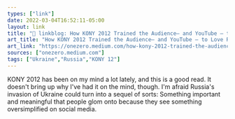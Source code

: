 ```yaml
---
types: ["link"]
date: 2022-03-04T16:52:11-05:00
layout: link
title: "🔗 linkblog: How KONY 2012 Trained the Audience— and YouTube — to Love Reactionary Media | by Jamie Cohen | Mar, 2022 | OneZero'"
art_title: "How KONY 2012 Trained the Audience— and YouTube — to Love Reactionary Media | by Jamie Cohen | Mar, 2022 | OneZero"
art_link: "https://onezero.medium.com/how-kony-2012-trained-the-audience-and-youtube-to-love-reactionary-media-f3c38435ba58"
sources: ["onezero.medium.com"]
tags: ["Ukraine","Russia","KONY 12"]
---
```

KONY 2012 has been on my mind a lot lately, and this is a good read. It doesn't bring up why I've had it on the mind, though. I'm afraid Russia's invasion of Ukraine could turn into a sequel of sorts: Something important and meaningful that people glom onto because they see something oversimplified on social media.
